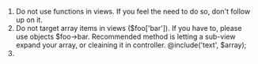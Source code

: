 1. Do not use functions in views. If you feel the need to do so, don't follow up on it. 
2. Do not target array items in views ($foo['bar']). If you have to, please use objects $foo->bar. Recommended method is letting a sub-view expand your array, or cleaining it in controller. @include('text', $array); 
3. 